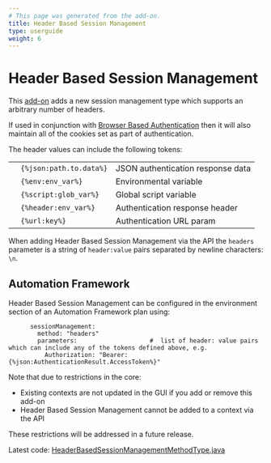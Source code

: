 ```yaml
---
# This page was generated from the add-on.
title: Header Based Session Management
type: userguide
weight: 6
---
```


# Header Based Session Management

This [add-on](/docs/desktop/addons/authentication-helper/) adds a new session management type which supports an arbitrary number of headers.


If used in conjunction with [Browser Based Authentication](/docs/desktop/addons/authentication-helper/browser-auth/) then it will also maintain all
of the cookies set as part of authentication.


The header values can include the following tokens:

|   |                         |                                   |
|---|-------------------------|-----------------------------------|
|   | `{%json:path.to.data%}` | JSON authentication response data |
|   | `{%env:env_var%}`       | Environmental variable            |
|   | `{%script:glob_var%}`   | Global script variable            |
|   | `{%header:env_var%}`    | Authentication response header    |
|   | `{%url:key%}`           | Authentication URL param          |

When adding Header Based Session Management via the API the `headers` parameter is a string of `header:value` pairs separated by newline characters: `\n`.

## Automation Framework

Header Based Session Management can be configured in the environment section of an Automation Framework plan using:

```
      sessionManagement:
        method: "headers"
        parameters:                    #  list of header: value pairs which can include any of the tokens defined above, e.g.
          Authorization: "Bearer: {%json:AuthenticationResult.AccessToken%}"
```


Note that due to restrictions in the core:

* Existing contexts are not updated in the GUI if you add or remove this add-on
* Header Based Session Management cannot be added to a context via the API

These restrictions will be addressed in a future release.


Latest code: [HeaderBasedSessionManagementMethodType.java](https://github.com/zaproxy/zap-extensions/blob/main/addOns/authhelper/src/main/java/org/zaproxy/addon/authhelper/HeaderBasedSessionManagementMethodType.java)
